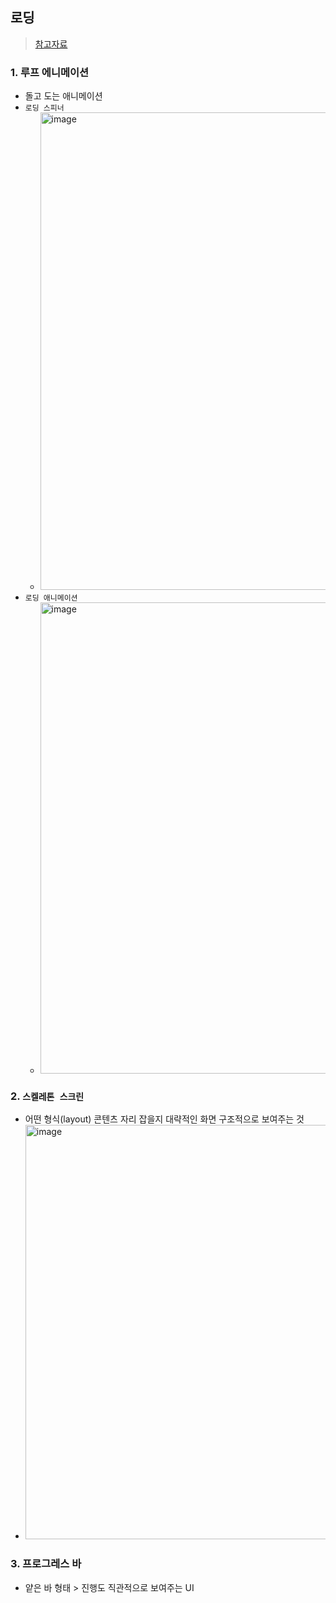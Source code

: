 ## 로딩
> [참고자료](https://yozm.wishket.com/magazine/detail/1238/)
### 1. 루프 에니메이션
- 돌고 도는 애니메이션
- `로딩 스피너`
  - <img width="764" alt="image" src="https://github.com/hyunolike/planning-development-docs/assets/61215550/32d25f41-9e36-4d3d-928c-2f241d3b686c">
- `로딩 애니메이션`
  - <img width="754" alt="image" src="https://github.com/hyunolike/planning-development-docs/assets/61215550/1118d262-bc1b-47a2-9e14-1b30da13baf0">
### 2. `스켈레톤 스크린`
- 어떤 형식(layout) 콘텐츠 자리 잡을지 대략적인 화면 구조적으로 보여주는 것
- <img width="663" alt="image" src="https://github.com/hyunolike/planning-development-docs/assets/61215550/9558c6b5-702f-4470-a22e-ab2f371f24d3">
### 3. 프로그레스 바
- 얕은 바 형태 > 진행도 직관적으로 보여주는 UI
